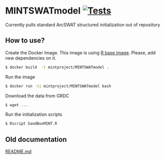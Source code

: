 # MINTSWATmodel [![Tests](https://github.com/mintproject/MINTSWATmodel/actions/workflows/test.yml/badge.svg)](https://github.com/mintproject/MINTSWATmodel/actions/workflows/test.yml)

Currently pulls standard ArcSWAT structured initialization out of repository

## How to use?

Create the Docker Image. This image is using [R base image](https://github.com/mintproject/swatbase). Please, add new dependencies on it.

```bash
$ docker build  -t mintproject/MINTSWATmodel .
```

Run the image

```bash
$ docker run -ti mintproject/MINTSWATmodel bash
```

Download the data from GRDC

```bash
$ wget ...
```


Run the initialization scripts

```bash
$ Rscript SandBoxMINT.R 
```

## Old documentation

[README.md](README-OLD.md)
